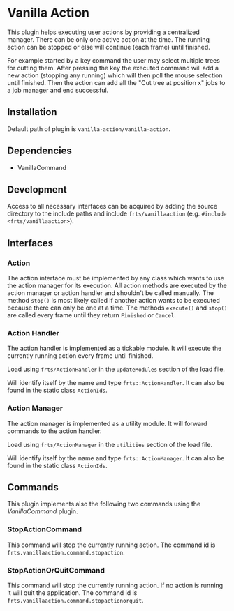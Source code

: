 # Vanilla Action

This plugin helps executing user actions by providing a centralized manager. There can be only one active action at the time. The running action can be stopped or else will continue (each frame) until finished. 

For example started by a key command the user may select multiple trees for cutting them. After pressing the key the executed command will add a new action (stopping any running) which will then poll the mouse selection until finished. Then the action can add all the "Cut tree at position x" jobs to a job manager and end successful.

## Installation

Default path of plugin is `vanilla-action/vanilla-action`.

## Dependencies

- VanillaCommand

## Development

Access to all necessary interfaces can be acquired by adding the source directory to the include paths and include `frts/vanillaaction` (e.g. `#include <frts/vanillaaction>`).

## Interfaces

### Action

The action interface must be implemented by any class which wants to use the action manager for its execution. All action methods are executed by the action manager or action handler and shouldn't be called manually. The method `stop()` is most likely called if another action wants to be executed because there can only be one at a time. The methods `execute()` and `stop()` are called every frame until they return `Finished` or `Cancel`. 

### Action Handler

The action handler is implemented as a tickable module. It will execute the currently running action every frame until finished.

Load using `frts/ActionHandler` in the `updateModules` section of the load file. 

Will identify itself by the name and type `frts::ActionHandler`. It can also be found in the static class `ActionIds`. 

### Action Manager

The action manager is implemented as a utility module. It will forward commands to the action handler.

Load using `frts/ActionManager` in the `utilities` section of the load file. 

Will identify itself by the name and type `frts::ActionManager`. It can also be found in the static class `ActionIds`. 

## Commands

This plugin implements also the following two commands using the *VanillaCommand* plugin.

### StopActionCommand

This command will stop the currently running action. The command id is `frts.vanillaaction.command.stopaction`.

### StopActionOrQuitCommand

This command will stop the currently running action. If no action is running it will quit the application. The command id is `frts.vanillaaction.command.stopactionorquit`.